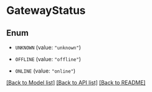 # GatewayStatus

## Enum


* `UNKNOWN` (value: `"unknown"`)

* `OFFLINE` (value: `"offline"`)

* `ONLINE` (value: `"online"`)


[[Back to Model list]](../README.md#documentation-for-models) [[Back to API list]](../README.md#documentation-for-api-endpoints) [[Back to README]](../README.md)


